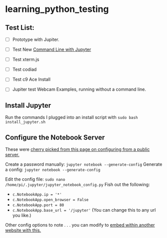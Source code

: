 # learning_python_testing

## Test List:

* [ ] Prototype with Jupiter.
* [ ] Test New [Command Line with Jupyter](https://software.intel.com/en-us/dl-training-tool-devguide-using-jupyter-notebook-terminal-console)
* [ ] Test xterm.js
* [ ] Test codiad
* [ ] Test c9 Ace Install
* [ ] Jupiter test Webcam Examples, running without a command line.


## Install Jupyter

Run the commands I plugged into an install script with `sudo bash install_jupyter.sh`

## Configure the Notebook Server

These were [cherry picked from this page on configuring from a public server.](http://jupyter-notebook.readthedocs.io/en/stable/public_server.html#notebook-public-server)

Create a password manually: `jupyter notebook --generate-config`
Generate a config:  `jupyter notebook --generate-config`

Edit the config file:  `sudo nano /home/pi/.jupyter/jupyter_notebook_config.py`
Fish out the following:
* `c.NotebookApp.ip = '*'`
* `c.NotebookApp.open_browser = False`
* `c.NotebookApp.port = 80`
* `c.NotebookApp.base_url = '/jupyter'` (You can change this to any url you like.)

Other config options to note . . .  you can modify to [embed within another website with this.](http://jupyter-notebook.readthedocs.io/en/stable/public_server.html#embedding-the-notebook-in-another-website)
